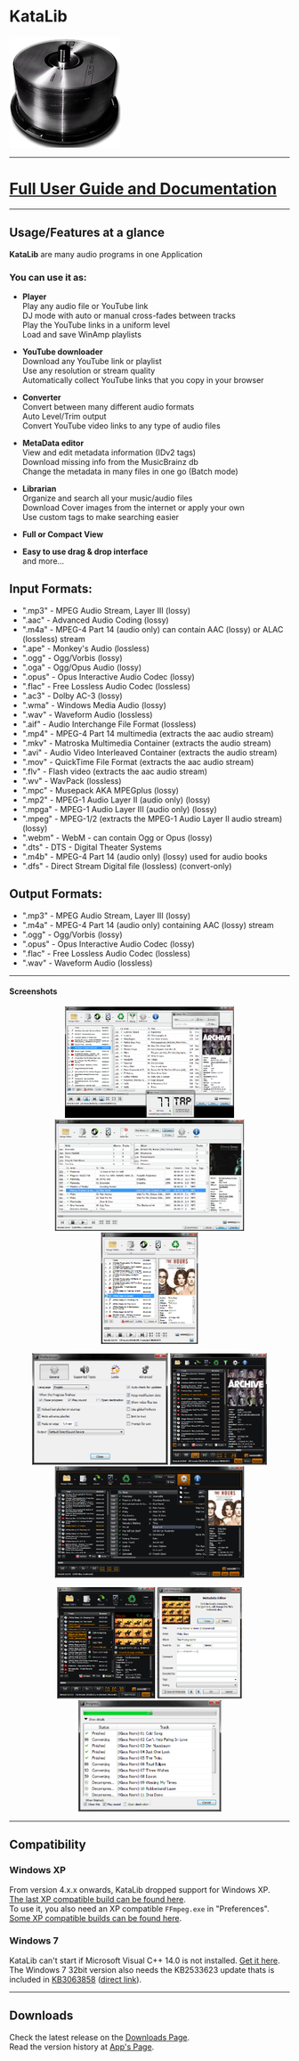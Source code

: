# KataLib
![katalib_logo](https://raw.githubusercontent.com/noembryo/KataLib/master/images/katalib.png)

___

# [Full User Guide and Documentation](https://noembryo.github.io/KataLib/)
___

## Usage/Features at a glance



**KataLib** are many audio programs in one Application

### You can use it as:

* **Player**  
Play any audio file or YouTube link  
DJ mode with auto or manual cross-fades between tracks  
Play the YouTube links in a uniform level  
Load and save WinAmp playlists

* **YouTube downloader**  
Download any YouTube link or playlist  
Use any resolution or stream quality  
Automatically collect YouTube links that you copy in your browser

* **Converter**  
Convert between many different audio formats  
Auto Level/Trim output  
Convert YouTube video links to any type of audio files  

* **MetaData editor**  
View and edit metadata information (IDv2 tags)  
Download missing info from the MusicBrainz db  
Change the metadata in many files in one go (Batch mode)

* **Librarian**  
Organize and search all your music/audio files  
Download Cover images from the internet or apply your own  
Use custom tags to make searching easier
 
* **Full or Compact View**  
* **Easy to use drag & drop interface**  
and more...

## Input Formats:
* ".mp3" - MPEG Audio Stream, Layer III (lossy)
* ".aac" - Advanced Audio Coding (lossy)
* ".m4a" - MPEG-4 Part 14 (audio only) can contain AAC (lossy) or ALAC (lossless) stream
* ".ape" - Monkey's Audio (lossless)
* ".ogg" - Ogg/Vorbis (lossy)
* ".oga" - Ogg/Opus Audio (lossy)
* ".opus" - Opus Interactive Audio Codec (lossy)
* ".flac" - Free Lossless Audio Codec (lossless)
* ".ac3" - Dolby AC-3 (lossy)
* ".wma" - Windows Media Audio (lossy)
* ".wav" - Waveform Audio (lossless)
* ".aif" - Audio Interchange File Format (lossless)
* ".mp4" - MPEG-4 Part 14 multimedia (extracts the aac audio stream)
* ".mkv" - Matroska Multimedia Container (extracts the audio stream)
* ".avi" - Audio Video Interleaved Container (extracts the audio stream)
* ".mov" - QuickTime File Format (extracts the aac audio stream)
* ".flv" - Flash video (extracts the aac audio stream)
* ".wv" - WavPack (lossless)
* ".mpc" - Musepack AKA MPEGplus (lossy)
* ".mp2" - MPEG-1 Audio Layer II (audio only) (lossy)
* ".mpga" - MPEG-1 Audio Layer III (audio only) (lossy)
* ".mpeg" - MPEG-1/2 (extracts the MPEG-1 Audio Layer II audio stream) (lossy)
* ".webm" - WebM - can contain Ogg or Opus (lossy)
* ".dts" - DTS - Digital Theater Systems
* ".m4b" - MPEG-4 Part 14 (audio only) (lossy) used for audio books
* ".dfs" - Direct Stream Digital file (lossless) (convert-only)

## Output Formats: 
* ".mp3" - MPEG Audio Stream, Layer III (lossy)
* ".m4a" - MPEG-4 Part 14 (audio only) containing AAC (lossy) stream
* ".ogg" - Ogg/Vorbis (lossy)
* ".opus" - Opus Interactive Audio Codec (lossy)
* ".flac" - Free Lossless Audio Codec (lossless)
* ".wav" - Waveform Audio (lossless)

___
#### Screenshots
<p align="center">
  <a href="https://raw.githubusercontent.com/noembryo/KataLib/master/images/katalib_screen1.png">
    <img src="https://raw.githubusercontent.com/noembryo/KataLib/master/images/katalib_screen1.png" height="200"></a>
  <a href="https://raw.githubusercontent.com/noembryo/KataLib/master/images/katalib_screen2.png">
    <img src="https://raw.githubusercontent.com/noembryo/KataLib/master/images/katalib_screen2.png" height="200"></a>
  <a href="https://raw.githubusercontent.com/noembryo/KataLib/master/images/katalib_screen3.png">
    <img src="https://raw.githubusercontent.com/noembryo/KataLib/master/images/katalib_screen3.png" height="200"></a>
</p>
<p align="center">
  <a href="https://raw.githubusercontent.com/noembryo/KataLib/master/images/katalib_screen4.png">
    <img src="https://raw.githubusercontent.com/noembryo/KataLib/master/images/katalib_screen4.png" height="200"></a>
  <a href="https://raw.githubusercontent.com/noembryo/KataLib/master/images/katalib_screen5.png">
    <img src="https://raw.githubusercontent.com/noembryo/KataLib/master/images/katalib_screen5.png" height="200"></a>
  <a href="https://raw.githubusercontent.com/noembryo/KataLib/master/images/katalib_screen6.png">
    <img src="https://raw.githubusercontent.com/noembryo/KataLib/master/images/katalib_screen6.png" height="200"></a>
</p>
<p align="center">
  <a href="https://raw.githubusercontent.com/noembryo/KataLib/master/images/katalib_screen7.png">
    <img src="https://raw.githubusercontent.com/noembryo/KataLib/master/images/katalib_screen7.png" height="200"></a>
  <a href="https://raw.githubusercontent.com/noembryo/KataLib/master/images/katalib_screen8.png">
    <img src="https://raw.githubusercontent.com/noembryo/KataLib/master/images/katalib_screen8.png" height="200"></a>
  <a href="https://raw.githubusercontent.com/noembryo/KataLib/master/images/katalib_screen9.png">
    <img src="https://raw.githubusercontent.com/noembryo/KataLib/master/images/katalib_screen9.png" height="200"></a>
</p>

___
## Compatibility
### Windows XP
From version 4.x.x onwards, KataLib dropped support for Windows XP.  
[The last XP compatible build can be found here][LastXP].  
To use it, you also need an XP compatible `FFmpeg.exe` in "Preferences".  
[Some XP compatible builds can be found here][FFmpeg4XP].

### Windows 7
KataLib can't start if Microsoft Visual C++ 14.0 is not installed. [Get it here][C++2014].  
The Windows 7 32bit version also needs the KB2533623 update thats is included in [KB3063858][w7upd] ([direct link][w7upd2]).
___

## Downloads
Check the latest release on the [Downloads Page][ReleaseLink].  
Read the version history at [App's Page](http://www.noembryo.com/apps.php?katalib).

#

[ReleaseLink]:https://GitHub.com/noembryo/KataLib/releases/
[LastXP]:https://mega.nz/folder/KVEVzToZ#gOI39JyhXc84aXIFt1pigQ
[FFmpeg4XP]:https://rwijnsma.home.xs4all.nl/files/ffmpeg/?C=M;O=D/
[C++2014]:https://aka.ms/vs/17/release/vc_redist.x86.exe
[w7upd]:https://www.microsoft.com/en-us/download/details.aspx?id=47409
[w7upd2]:https://download.microsoft.com/download/C/9/6/C96CD606-3E05-4E1C-B201-51211AE80B1E/Windows6.1-KB3063858-x86.msu


